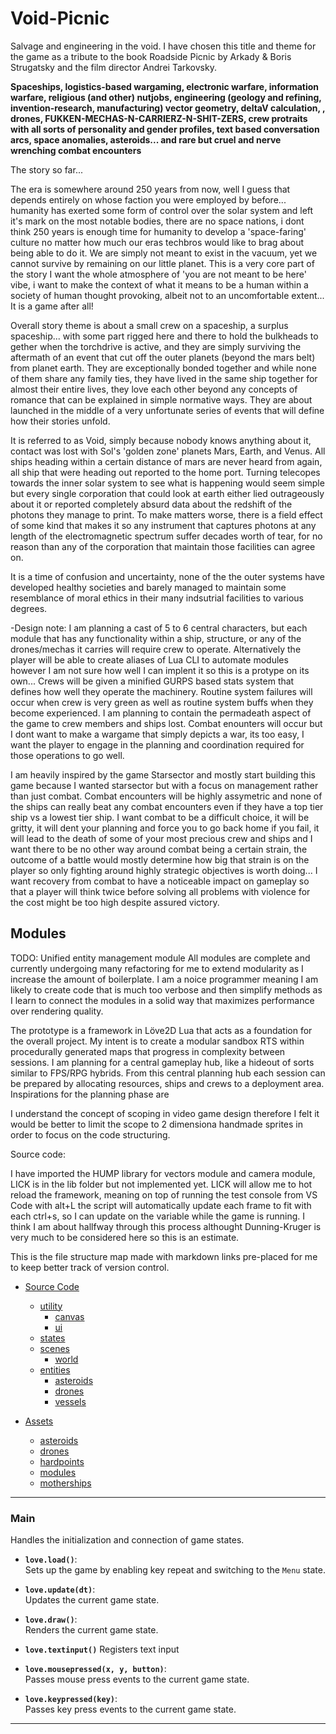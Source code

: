 # Void-Picnic

Salvage and engineering in the void. I have chosen this title and theme for the game as a tribute to the book Roadside Picnic by Arkady & Boris Strugatsky and the film director Andrei Tarkovsky.

**Spaceships, logistics-based wargaming, electronic warfare, information warfare, religious (and other) nutjobs, engineering (geology and refining, invention-research, manufacturing) vector geometry, deltaV calculation, , drones, FUKKEN-MECHAS-N-CARRIERZ-N-SHIT-ZERS, crew protraits with all sorts of personality and gender profiles, text based conversation arcs, space anomalies, asteroids... and rare but cruel and nerve wrenching combat encounters**

The story so far...

The era is somewhere around 250 years from now, well I guess that depends entirely on whose faction you were employed by before... humanity has exerted some form of control over the solar system and left it's mark on the most notable bodies, there are no space nations, i dont think 250 years is enough time for humanity to develop a 'space-faring' culture no matter how much our eras techbros would like to brag about being able to do it. We are simply not meant to exist in the vacuum, yet we cannot survive by remaining on our little planet. This is a very core part of the story I want the whole atmosphere of 'you are not meant to be here' vibe, i want to make the context of what it means to be a human within a society of human thought provoking, albeit not to an uncomfortable extent... It is a game after all!

Overall story theme is about a small crew on a spaceship, a surplus spaceship... with some part rigged here and there to hold the bulkheads to gether when the torchdrive is active, and they are simply surviving the aftermath of an event that cut off the outer planets (beyond the mars belt) from planet earth. They are exceptionally bonded together and while none of them share any family ties, they have lived in the same ship together for almost their entire lives, they love each other beyond any concepts of romance that can be explained in simple normative ways. They are about launched in the middle of a very unfortunate series of events that will define how their stories unfold.

It is referred to as Void, simply because nobody knows anything about it, contact was lost with Sol's 'golden zone' planets Mars, Earth, and Venus. All ships heading within a certain distance of mars are never heard from again, all ship that were heading out reported to the home port. Turning telecopes towards the inner solar system to see what is happening would seem simple but every single corporation that could look at earth either lied outrageously about it or reported completely absurd data about the redshift of the photons they manage to print. To make matters worse, there is a field effect of some kind that makes it so any instrument that captures photons at any length of the electromagnetic spectrum suffer decades worth of tear, for no reason than any of the corporation that maintain those facilities can agree on.

It is a time of confusion and uncertainty, none of the the outer systems have developed healthy societies and barely managed to maintain some resemblance of moral ethics in their many indsutrial facilities to various degrees.

-Design note: I am planning a cast of 5 to 6 central characters, but each module that has any functionality within a ship, structure, or any of the drones/mechas it carries will require crew to operate. Alternatively the player will be able to create aliases of Lua CLI to automate modules however I am not sure how well I can implent it so this is a protype on its own... Crews will be given a minified GURPS based stats system that defines how well they operate the machinery. Routine system failures will occur when crew is very green as well as routine system buffs when they become experienced. I am planning to contain the permadeath aspect of the game to crew members and ships lost. Combat enounters will occur but I dont want to make a wargame that simply depicts a war, its too easy, I want the player to engage in the planning and coordination required for those operations to go well.

I am heavily inspired by the game Starsector and mostly start building this game because I wanted starsector but with a focus on management rather than just combat. Combat encounters will be highly assymetric and none of the ships can really beat any combat encounters even if they have a top tier ship vs a lowest tier ship. I want combat to be a difficult choice, it will be gritty, it will dent your planning and force you to go back home if you fail, it will lead to the death of some of your most precious crew and ships and I want there to be no other way around combat being a certain strain, the outcome of a battle would mostly determine how big that strain is on the player so only fighting around highly strategic objectives is worth doing... I want recovery from combat to have a noticeable impact on gameplay so that a player will think twice before solving all problems with violence for the cost might be too high despite assured victory.

## Modules

TODO: Unified entity management module
All modules are complete and currently undergoing many refactoring for me to extend modularity as I increase the amount of boilerplate. I am a noice programmer meaning I am likely to create code that is much too verbose and then simplify methods as I learn to connect the modules in a solid way that maximizes performance over rendering quality.

The prototype is a framework in Löve2D Lua that acts as a foundation for the overall project. My intent is to create a modular sandbox RTS within procedurally generated maps that progress in complexity between sessions. I am planning for a central gameplay hub, like a hideout of sorts similar to FPS/RPG hybrids. From this central planning hub each session can be prepared by allocating resources, ships and crews to a deployment area.
Inspirations for the planning phase are 

I understand the concept of scoping in video game design therefore I felt it would be better to limit the scope to 2 dimensiona handmade sprites in order to focus on the code structuring.

Source code:

I have imported the HUMP library for vectors module and camera module, LICK is in the lib folder but not implemented yet. LICK will allow me to hot reload the framework, meaning on top of running the test console from VS Code with alt+L the script will automatically update each frame to fit with each ctrl+s, so I can update on the variable while the game is running. I think I am about hallfway through this process althought Dunning-Kruger is very much to be considered here so this is an estimate.


This is the file structure map made with markdown links pre-placed for me to keep better track of version control.

- [Source Code](source/source.md)
  - [utility](source/utility/utility.md)
    - [canvas](source/utility/canvas/canvas.md)
    - [ui](source/utility/ui/ui.md)
  - [states](source/states/states.md)
  - [scenes](source/scenes/scenes.md)
    - [world](source/scenes/world/world.md)
  - [entities](source/entities/entities.md)
    - [asteroids](source/entities/asteroids/asteroids.md)
    - [drones](source/entities/drones/drones.md)
    - [vessels](source/entities/vessels/vessels.md)

- [Assets](assets/assets.md)
  - [asteroids](assets/sprites/asteroids/asteroids.md)
  - [drones](assets/sprites/drones/drones.md)
  - [hardpoints](assets/sprites/hardpoints/hardpoints.md)
  - [modules](assets/sprites/modules/modules.md)
  - [motherships](assets/sprites/motherships/motherships.md)

---

### **Main**
Handles the initialization and connection of game states.

- **`love.load()`**:  
  Sets up the game by enabling key repeat and switching to the `Menu` state.
  
- **`love.update(dt)`**:  
  Updates the current game state.

- **`love.draw()`**:  
  Renders the current game state.

- **`love.textinput()`**
  Registers text input

- **`love.mousepressed(x, y, button)`**:  
  Passes mouse press events to the current game state.

- **`love.keypressed(key)`**:  
  Passes key press events to the current game state.

---
